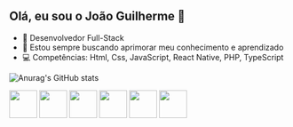 ## Olá, eu sou o João Guilherme 👋

- 🔭 Desenvolvedor Full-Stack
- 📝 Estou sempre buscando aprimorar meu conhecimento e aprendizado
- 💻 Competências: Html, Css, JavaScript, React Native, PHP, TypeScript

![Anurag's GitHub stats](https://github-readme-stats.vercel.app/api?username=joaoguilhermes2&show_icons=true&bg_color=00000000)


<img src="https://cdn.jsdelivr.net/gh/devicons/devicon@latest/icons/html5/html5-original.svg" width=50px> <img src="https://cdn.jsdelivr.net/gh/devicons/devicon@latest/icons/css3/css3-original.svg" width=50px> <img src="https://cdn.jsdelivr.net/gh/devicons/devicon@latest/icons/javascript/javascript-original.svg" width=50px> <img src="https://cdn.jsdelivr.net/gh/devicons/devicon@latest/icons/react/react-original.svg" width=50px> <img src="https://cdn.jsdelivr.net/gh/devicons/devicon@latest/icons/php/php-original.svg" width=50px> <img src="https://cdn.jsdelivr.net/gh/devicons/devicon@latest/icons/typescript/typescript-original.svg" width=50px>
